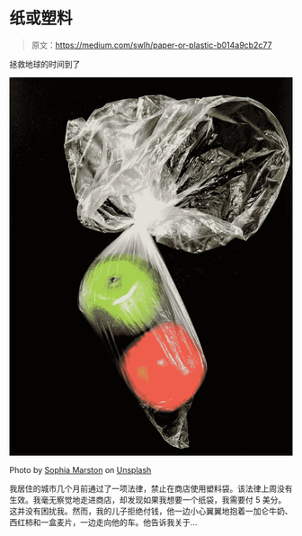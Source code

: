 # 纸或塑料

> 原文：<https://medium.com/swlh/paper-or-plastic-b014a9cb2c77>

拯救地球的时间到了

![](img/80e51319f13250274ff3e358f01eed08.png)

Photo by [Sophia Marston](https://unsplash.com/@sophiajmars?utm_source=unsplash&utm_medium=referral&utm_content=creditCopyText) on [Unsplash](https://unsplash.com/search/photos/plastic?utm_source=unsplash&utm_medium=referral&utm_content=creditCopyText)

我居住的城市几个月前通过了一项法律，禁止在商店使用塑料袋。该法律上周没有生效。我毫无察觉地走进商店，却发现如果我想要一个纸袋，我需要付 5 美分。这并没有困扰我。然而，我的儿子拒绝付钱，他一边小心翼翼地抱着一加仑牛奶、西红柿和一盒麦片，一边走向他的车。他告诉我关于…